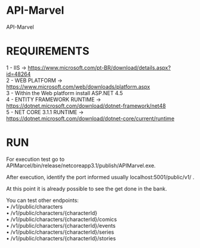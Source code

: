 # API-Marvel
 API-Marvel

# REQUIREMENTS 
1 - IIS -> https://www.microsoft.com/pt-BR/download/details.aspx?id=48264 </br>
2 - WEB PLATFORM -> https://www.microsoft.com/web/downloads/platform.aspx </br>
3 - Within the Web platform install ASP.NET 4.5 </br>
4 - ENTITY FRAMEWORK RUNTIME -> https://dotnet.microsoft.com/download/dotnet-framework/net48  </br>
5 - NET CORE 3.1.1 RUNTIME -> https://dotnet.microsoft.com/download/dotnet-core/current/runtime </br>

# RUN
For execution test go to APIMarcel/bin/release/netcoreapp3.1/publish/APIMarvel.exe.

After execution, identify the port informed usually localhost:5001/public/v1/ .

At this point it is already possible to see the get done in the bank.

You can test other endpoints: </br>
• /v1/public/characters </br>
• /v1/public/characters/{characterId} </br>
• /v1/public/characters/{characterId}/comics </br>
• /v1/public/characters/{characterId}/events </br>
• /v1/public/characters/{characterId}/series </br>
• /v1/public/characters/{characterId}/stories  
